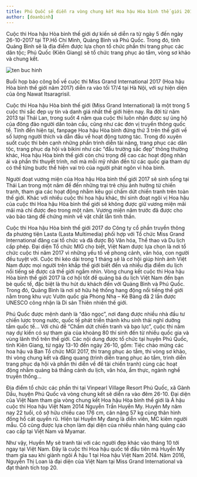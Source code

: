 ```yaml
---
title: Phú Quốc sẽ diễn ra vòng chung kết Hoa hậu Hòa bình thế giới 2017
author: [doanbinh]
---
```



Cuộc thi Hoa hậu Hòa bình thế giới dự kiến sẽ diễn ra từ ngày 5 đến ngày 26-10-2017 tại TP.Hồ Chí Minh, Quảng Bình và Phú Quốc. Trong đó, tỉnh Quảng Bình sẽ là địa điểm được lựa chọn tổ chức phần thi trang phục các dân tộc; Phú Quốc (Kiên Giang) sẽ tổ chức trang phục áo tắm, vòng sơ khảo và chung kết.

![ten buc hinh](http://phuquocnews.vn/wp-content/uploads/2017/05/demchungkethoahauhoabinhthegioi.jpg "ten buc hinh")

Buổi họp báo công bố về cuộc thi Miss Grand International 2017 (Hoa hậu Hòa bình thế giới năm 2017) diễn ra vào tối 17/4 tại Hà Nội, với sự hiện diện của ông Nawat Itsaragrisil. 

Cuộc thi Hoa hậu Hòa bình thế giới (Miss Grand International) là một trong 5 cuộc thi sắc đẹp uy tín và danh giá nhất thế giới hiện nay. Ra đời từ năm 2013 tại Thái Lan, trong suốt 4 năm qua cuộc thi luôn nhận được sự ủng hộ của đông đảo người dân toàn cầu, cũng như các đơn vị truyền thông quốc tế. Tính đến hiện tại, fanpage Hoa hậu Hòa bình đứng thứ 3 trên thế giới về số lượng người thích và dẫn đầu về hoạt động tương tác. Trong đó xuyên suốt cuộc thi bên cạnh những phần trình diễn tài năng, trang phục các dân tộc, trang phục dạ hội và bikini như các “đấu trường sắc đẹp” thông thường khác, Hoa hậu Hòa bình thế giới còn chú trọng đề cao các hoạt động nhân ái và phần thi thuyết trình, nơi mà mỗi mỹ nhân đến từ các quốc gia tham dự có thể từng bước thể hiện vai trò của người phát ngôn vì hòa bình. 

Người đoạt vương miện của Hoa hậu Hòa bình thế giới 2017 sẽ sinh sống tại Thái Lan trong một năm để đến những trại trẻ chịu ảnh hưởng từ chiến tranh, tham gia các hoạt động nhằm kêu gọi chấm dứt chiến tranh trên toàn thế giới. Khác với nhiều cuộc thi hoa hậu khác, thí sinh đoạt ngôi vị Hoa hậu của cuộc thi Hoa hậu Hòa bình thế giới sẽ không được giữ vương miện mãi mãi mà chỉ được đeo trong một năm. Vương miện năm trước đã được cho vào bảo tàng để chứng minh về vật chất lẫn tinh thần.

Cuộc thi Hoa hậu Hòa bình thế giới 2017 do Công ty cổ phần truyền thông đa phương tiện Lasta (Lasta Multimedia) phối hợp với Tổ chức Miss Grand International đăng cai tổ chức và đã được Bộ Văn hóa, Thể thao và Du lịch cấp phép. Đại diện Tổ chức MIG cho biết, Việt Nam được lựa chọn là nơi tổ chức cuộc thi năm 2017 vì những yếu tố về phong cảnh, văn hóa, con người đều tuyệt vời. Cuộc thi kéo dài trong 1 tháng sẽ là cơ hội giúp hình ảnh Việt Nam được mọi người trên khắp thế giới biết đến và nhiều địa điểm du lịch nổi tiếng sẽ được cả thế giới ngắm nhìn. Vòng chung kết cuộc thi Hoa hậu Hòa bình thế giới 2017 là cơ hội tốt để quảng bá du lịch Việt Nam đến bạn bè quốc tế, đặc biệt là thu hút du khách đến với Quảng Bình và Phú Quốc. Trong đó, Quảng Bình là nơi sở hữu hệ thống hang động nổi tiếng thế giới nằm trong khu vực Vườn quốc gia Phong Nha – Kẻ Bàng đã 2 lần được UNESCO công nhận là Di sản Thiên nhiên thế giới. 

Phú Quốc được mệnh danh là “đảo ngọc”, nơi đang được nhiều nhà đầu tư chiến lược trong nước, quốc tế phát triển thành khu sinh thái nghỉ dưỡng tầm quốc tế… Với chủ đề “Chấm dứt chiến tranh và bạo lực”, cuộc thi năm nay dự kiến có sự tham gia của khoảng 80 thí sinh đến từ nhiều quốc gia và vùng lãnh thổ trên thế giới. Các nội dung được tổ chức tại huyện Phú Quốc, tỉnh Kiên Giang, từ ngày 13-10 đến ngày 26-10, gồm: Tiệc chào mừng các hoa hậu và Ban Tổ chức MGI 2017, thi trang phục áo tắm, thi vòng sơ khảo, thi vòng chung kết và đăng quang (trình diễn trang phục áo tắm, trình diễn trang phục dạ hội và phần thi diễn về đề tài chiến tranh) cùng các hoạt động nhằm quảng bá thắng cảnh du lịch, văn hóa, ẩm thực, ngành nghề truyền thống…

Địa điểm tổ chức các phần thi tại Vinpearl Village Resort Phú Quốc, xã Gành Dầu, huyện Phú Quốc và vòng chung kết sẽ diễn ra vào đêm 26-10. Đại diện của Việt Nam tham gia vòng chung kết Hoa hậu Hòa bình thế giới là Á hậu cuộc thi Hoa hậu Việt Nam 2014 Nguyễn Trần Huyền My. Huyền My năm nay 22 tuổi, cô sở hữu chiều cao 176 cm, cân nặng 57 kg cùng thân hình đồng hồ cát quyến rũ. Hiện tại Huyền My đang là diễn viên, MC kiêm người mẫu. Cô cũng được lựa chọn làm đại diện của nhiều nhãn hàng quảng cáo cao cấp tại Việt Nam và Myamar. 

Như vậy, Huyền My sẽ tranh tài với các người đẹp khác vào tháng 10 tới ngay tại Việt Nam. Đây là cuộc thi Hoa hậu quốc tế đầu tiên mà Huyền My tham gia sau khi giành ngôi Á hậu 1 tại Hoa hậu Việt Nam 2014. Năm 2016, Nguyễn Thị Loan là đại diện của Việt Nam tại Miss Grand International và đạt thành tích top 20.

